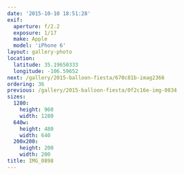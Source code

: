 ```yaml
---
date: '2015-10-10 18:51:28'
exif:
  aperture: f/2.2
  exposure: 1/17
  make: Apple
  model: 'iPhone 6'
layout: gallery-photo
location:
  latitude: 35.19650333
  longitude: -106.59652
next: /gallery/2015-balloon-fiesta/670c81b-imag2366
ordering: 36
previous: /gallery/2015-balloon-fiesta/0f2c16e-img-0834
sizes:
  1280:
    height: 960
    width: 1280
  640w:
    height: 480
    width: 640
  200x200:
    height: 200
    width: 200
title: IMG_0898
---
```

